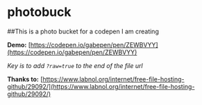 # photobuck

##This is a photo bucket for a codepen I am creating

**Demo:**
[https://codepen.io/gabepen/pen/ZEWBVYY](https://codepen.io/gabepen/pen/ZEWBVYY)

*Key is to add `?raw=true` to the end of the file url*

**Thanks to:**
[https://www.labnol.org/internet/free-file-hosting-github/29092/](https://www.labnol.org/internet/free-file-hosting-github/29092/)
